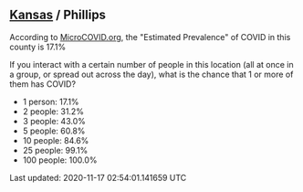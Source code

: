 
## [Kansas](/united-states/kansas) / Phillips

According to [MicroCOVID.org](http://microcovid.org),
the "Estimated Prevalence" of COVID in this county is 17.1%

If you interact with a certain number of people in this location
(all at once in a group, or spread out across the day), what is the chance that
1 or more of them has COVID?

- 1 person: 17.1%
- 2 people: 31.2%
- 3 people: 43.0%
- 5 people: 60.8%
- 10 people: 84.6%
- 25 people: 99.1%
- 100 people: 100.0%

Last updated: 2020-11-17 02:54:01.141659 UTC
